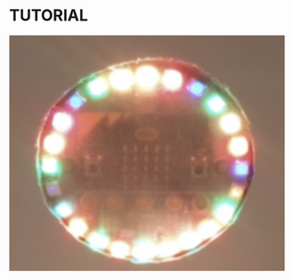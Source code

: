 # TUTORIAL
![Bildtext](https://github.com/dlpl-mb/a-tutorial-2/blob/master/images/meinbild.png?raw=1)